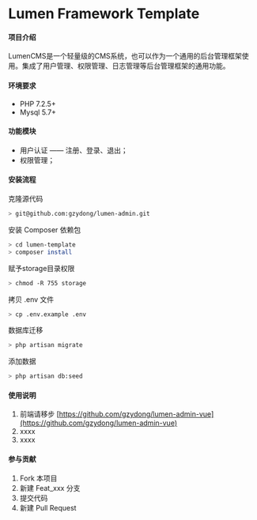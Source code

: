 # Lumen Framework Template
 
#### 项目介绍
LumenCMS是一个轻量级的CMS系统，也可以作为一个通用的后台管理框架使用。集成了用户管理、权限管理、日志管理等后台管理框架的通用功能。


#### 环境要求
- PHP 7.2.5+
- Mysql 5.7+

#### 功能模块
- 用户认证 —— 注册、登录、退出；
- 权限管理；

#### 安装流程
克隆源代码
```bash
> git@github.com:gzydong/lumen-admin.git
```

安装 Composer 依赖包
```bash
> cd lumen-template
> composer install
```

赋予storage目录权限
```bash
> chmod -R 755 storage
```

拷贝 .env 文件
```bash
> cp .env.example .env
```

数据库迁移
```bash
> php artisan migrate 
```

添加数据
```bash
> php artisan db:seed
```

#### 使用说明

1. 前端请移步 [https://github.com/gzydong/lumen-admin-vue](https://github.com/gzydong/lumen-admin-vue)
2. xxxx
3. xxxx

#### 参与贡献

1. Fork 本项目
2. 新建 Feat_xxx 分支
3. 提交代码
4. 新建 Pull Request
